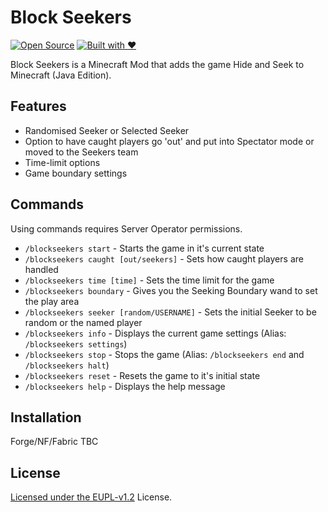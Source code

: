 # Block Seekers

[![Open Source](https://forthebadge.com/images/badges/open-source.svg)](https://forthebadge.com) [![Built with ❤️](https://forthebadge.com/images/badges/built-with-love.svg)](https://forthebadge.com) 

Block Seekers is a Minecraft Mod that adds the game Hide and Seek to Minecraft (Java Edition).

## Features

- Randomised Seeker or Selected Seeker
- Option to have caught players go 'out' and put into Spectator mode or moved to the Seekers team
- Time-limit options
- Game boundary settings

## Commands

Using commands requires Server Operator permissions.

- `/blockseekers start` - Starts the game in it's current state
- `/blockseekers caught [out/seekers]` - Sets how caught players are handled
- `/blockseekers time [time]` - Sets the time limit for the game
- `/blockseekers boundary` - Gives you the Seeking Boundary wand to set the play area
- `/blockseekers seeker [random/USERNAME]` - Sets the initial Seeker to be random or the named player
- `/blockseekers info` - Displays the current game settings (Alias: `/blockseekers settings`)
- `/blockseekers stop` - Stops the game (Alias: `/blockseekers end` and `/blockseekers halt`)
- `/blockseekers reset` - Resets the game to it's initial state
- `/blockseekers help` - Displays the help message

## Installation

Forge/NF/Fabric TBC

## License

[Licensed under the EUPL-v1.2](LICENSE.md) License.